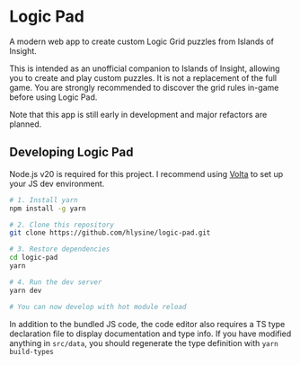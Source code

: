 # Logic Pad

A modern web app to create custom Logic Grid puzzles from Islands of Insight.

This is intended as an unofficial companion to Islands of Insight, allowing you to create and play custom puzzles.
It is not a replacement of the full game.
You are strongly recommended to discover the grid rules in-game before using Logic Pad.

Note that this app is still early in development and major refactors are planned.

## Developing Logic Pad

Node.js v20 is required for this project.
I recommend using [Volta](https://volta.sh/) to set up your JS dev environment.

```bash
# 1. Install yarn
npm install -g yarn

# 2. Clone this repository
git clone https://github.com/hlysine/logic-pad.git

# 3. Restore dependencies
cd logic-pad
yarn

# 4. Run the dev server
yarn dev

# You can now develop with hot module reload
```

In addition to the bundled JS code, the code editor also requires a TS type declaration file to
display documentation and type info. If you have modified anything in `src/data`, you should
regenerate the type definition with `yarn build-types`
